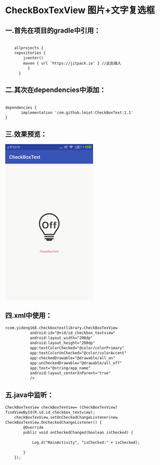 # CheckBoxTexView  图片+文字复选框
  
  

## 一.首先在项目的gradle中引用：
<pre><code>
    allprojects {
    repositories {
        jcenter()
        maven { url 'https://jitpack.io' } //此处插入
          }
      }
</code></pre>


## 二.其次在dependencies中添加：
<pre><code>
dependencies {
       implementation 'com.github.lmiot:CheckBoxText:2.1'
}
</code></pre>

## 三.效果预览：
![](https://github.com/alijiahua/CheckBoxText/blob/master/img/img.gif)

## 四.xml中使用：
    <com.yideng168.checkboxtextlibrary.CheckBoxTexView
               android:id="@+id/id_checkbox_textview"
               android:layout_width="200dp"
               android:layout_height="200dp"
               app:textColorChecked="@color/colorPrimary"
               app:textColorUnChecked="@color/colorAccent"
               app:checkedDrawable="@drawable/all_on"
               app:uncheckedDrawable="@drawable/all_off"
               app:text="@string/app_name"
               android:layout_centerInParent="true"
               />

## 五.java中监听：
    CheckBoxTexView checkBoxTexView= (CheckBoxTexView) findViewById(R.id.id_checkbox_textview);
        checkBoxTexView.setOnCheckedChangeListener(new CheckBoxTexView.OnCheckedChangeListener() {
            @Override
            public void onCheckedChanged(boolean isChecked) {

                Log.d("MainActivity", "isChecked:" + isChecked);

            }
        });




